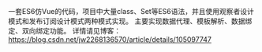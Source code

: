 一套ES6仿Vue的代码，项目中大量class、Set等ES6语法，并且使用观察者设计模式和发布订阅设计模式两种模式实现。
主要实现数据代理、模板解析、数据绑定、双向绑定功能。
详情请见博客：
https://blog.csdn.net/jw2268136570/article/details/105097747

